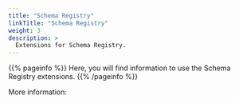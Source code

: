 ```yaml
---
title: "Schema Registry"
linkTitle: "Schema Registry"
weight: 3
description: >
  Extensions for Schema Registry.
---
```


{{% pageinfo %}}
Here, you will find information to use the Schema Registry extensions.
{{% /pageinfo %}}

More information:
